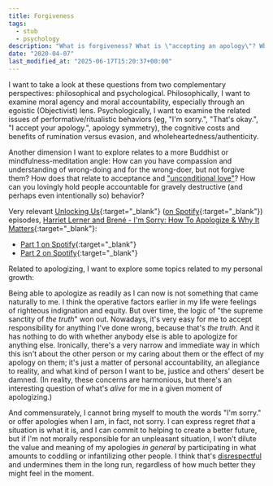 ```yaml
---
title: Forgiveness
tags:
  - stub
  - psychology
description: "What is forgiveness? What is \"accepting an apology\"? What does it mean to \"forgive and forget\"? What is \"holding a grudge\"? What is \"letting something go\"?"
date: "2020-04-07"
last_modified_at: "2025-06-17T15:20:37+00:00"
---
```


I want to take a look at these questions from two complementary perspectives: philosophical and psychological. Philosophically, I want to examine moral agency and moral accountability, especially through an egoistic (Objectivist) lens. Psychologically, I want to examine the related issues of performative/ritualistic behaviors (eg, "I'm sorry.", "That's okay.", "I accept your apology.", apology symmetry), the cognitive costs and benefits of rumination versus evasion, and wholeheartedness/authenticity.

Another dimension I want to explore relates to a more Buddhist or mindfulness-meditation angle: How can you have compassion and understanding of wrong-doing and for the wrong-doer, but not forgive them? How does that relate to acceptance and ["unconditional love"](/unconditional-love/)? How can you lovingly hold people accountable for gravely destructive (and perhaps even intentionally so) behavior?

Very relevant [Unlocking Us](https://brenebrown.com/unlockingus/){:target="&lowbar;blank"} ([on Spotify](https://open.spotify.com/show/4P86ZzHf7EOlRG7do9LkKZ){:target="&lowbar;blank"}) episodes, [Harriet Lerner and Brené - I'm Sorry: How To Apologize & Why It Matters](https://brenebrown.com/podcast/harriet-lerner-and-brene-im-sorry-how-to-apologize-why-it-matters/){:target="&lowbar;blank"}:
* [Part 1 on Spotify](https://open.spotify.com/episode/4xIkrTctlRaZ2ycND7DJVs){:target="&lowbar;blank"}
* [Part 2 on Spotify](https://open.spotify.com/episode/1ukIlIfWcIegH8ikzLGeZV){:target="&lowbar;blank"}

Related to apologizing, I want to explore some topics related to my personal growth:

Being able to apologize as readily as I can now is not something that came naturally to me. I think the operative factors earlier in my life were feelings of righteous indignation and equity. But over time, the logic of "the supreme sanctity of _the truth_" won out. Nowadays, it's very easy for me to accept responsibility for anything I've done wrong, because that's _the truth_. And it has nothing to do with whether anybody else is able to apologize for anything else. Ironically, there's a very narrow and immediate way in which this isn't about the other person or my caring about them or the effect of my apology on them; it's just a matter of personal accountability, an allegiance to reality, and what kind of person I want to be, justice and others' desert be damned. (In reality, these concerns are harmonious, but there's an interesting question of what's _alive_ for me in a given moment of apologizing.)

And commensurately, I cannot bring myself to mouth the words "I'm sorry." or offer apologies when I am, in fact, not sorry. I can express regret _that_ a situation is what it is, and I can commit to helping to create a better future, but if I'm not morally responsible for an unpleasant situation, I won't dilute the value and meaning of my apologies _in general_ by participating in what amounts to coddling or infantilizing other people. I think that's [disrespectful](/respect/) and undermines them in the long run, regardless of how much better they might feel in the moment.

